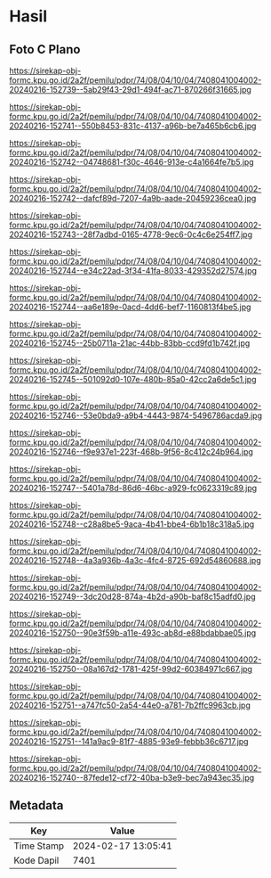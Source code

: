 # Hasil

## Foto C Plano

https://sirekap-obj-formc.kpu.go.id/2a2f/pemilu/pdpr/74/08/04/10/04/7408041004002-20240216-152739--5ab29f43-29d1-494f-ac71-870266f31665.jpg

https://sirekap-obj-formc.kpu.go.id/2a2f/pemilu/pdpr/74/08/04/10/04/7408041004002-20240216-152741--550b8453-831c-4137-a96b-be7a465b6cb6.jpg

https://sirekap-obj-formc.kpu.go.id/2a2f/pemilu/pdpr/74/08/04/10/04/7408041004002-20240216-152742--04748681-f30c-4646-913e-c4a1664fe7b5.jpg

https://sirekap-obj-formc.kpu.go.id/2a2f/pemilu/pdpr/74/08/04/10/04/7408041004002-20240216-152742--dafcf89d-7207-4a9b-aade-20459236cea0.jpg

https://sirekap-obj-formc.kpu.go.id/2a2f/pemilu/pdpr/74/08/04/10/04/7408041004002-20240216-152743--28f7adbd-0165-4778-9ec6-0c4c6e254ff7.jpg

https://sirekap-obj-formc.kpu.go.id/2a2f/pemilu/pdpr/74/08/04/10/04/7408041004002-20240216-152744--e34c22ad-3f34-41fa-8033-429352d27574.jpg

https://sirekap-obj-formc.kpu.go.id/2a2f/pemilu/pdpr/74/08/04/10/04/7408041004002-20240216-152744--aa6e189e-0acd-4dd6-bef7-1160813f4be5.jpg

https://sirekap-obj-formc.kpu.go.id/2a2f/pemilu/pdpr/74/08/04/10/04/7408041004002-20240216-152745--25b0711a-21ac-44bb-83bb-ccd9fd1b742f.jpg

https://sirekap-obj-formc.kpu.go.id/2a2f/pemilu/pdpr/74/08/04/10/04/7408041004002-20240216-152745--501092d0-107e-480b-85a0-42cc2a6de5c1.jpg

https://sirekap-obj-formc.kpu.go.id/2a2f/pemilu/pdpr/74/08/04/10/04/7408041004002-20240216-152746--53e0bda9-a9b4-4443-9874-5496786acda9.jpg

https://sirekap-obj-formc.kpu.go.id/2a2f/pemilu/pdpr/74/08/04/10/04/7408041004002-20240216-152746--f9e937e1-223f-468b-9f56-8c412c24b964.jpg

https://sirekap-obj-formc.kpu.go.id/2a2f/pemilu/pdpr/74/08/04/10/04/7408041004002-20240216-152747--5401a78d-86d6-46bc-a929-fc0623319c89.jpg

https://sirekap-obj-formc.kpu.go.id/2a2f/pemilu/pdpr/74/08/04/10/04/7408041004002-20240216-152748--c28a8be5-9aca-4b41-bbe4-6b1b18c318a5.jpg

https://sirekap-obj-formc.kpu.go.id/2a2f/pemilu/pdpr/74/08/04/10/04/7408041004002-20240216-152748--4a3a936b-4a3c-4fc4-8725-692d54860688.jpg

https://sirekap-obj-formc.kpu.go.id/2a2f/pemilu/pdpr/74/08/04/10/04/7408041004002-20240216-152749--3dc20d28-874a-4b2d-a90b-baf8c15adfd0.jpg

https://sirekap-obj-formc.kpu.go.id/2a2f/pemilu/pdpr/74/08/04/10/04/7408041004002-20240216-152750--90e3f59b-a11e-493c-ab8d-e88bdabbae05.jpg

https://sirekap-obj-formc.kpu.go.id/2a2f/pemilu/pdpr/74/08/04/10/04/7408041004002-20240216-152750--08a167d2-1781-425f-99d2-60384971c667.jpg

https://sirekap-obj-formc.kpu.go.id/2a2f/pemilu/pdpr/74/08/04/10/04/7408041004002-20240216-152751--a747fc50-2a54-44e0-a781-7b2ffc9963cb.jpg

https://sirekap-obj-formc.kpu.go.id/2a2f/pemilu/pdpr/74/08/04/10/04/7408041004002-20240216-152751--141a9ac9-81f7-4885-93e9-febbb36c6717.jpg

https://sirekap-obj-formc.kpu.go.id/2a2f/pemilu/pdpr/74/08/04/10/04/7408041004002-20240216-152740--87fede12-cf72-40ba-b3e9-bec7a943ec35.jpg


## Metadata

| Key        | Value               |
| ---------- | ------------------- |
| Time Stamp | 2024-02-17 13:05:41 |
| Kode Dapil | 7401                |



